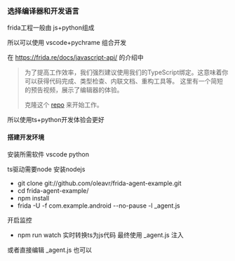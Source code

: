### 选择编译器和开发语言

frida工程一般由 js+python组成

所以可以使用 vscode+pychrame 组合开发

在 https://frida.re/docs/javascript-api/ 的介绍中

> 为了提高工作效率，我们强烈建议使用我们的TypeScript绑定。这意味着你可以获得代码完成、类型检查、内联文档、重构工具等。
这里有一个简短的预告视频，展示了编辑器的体验。
> 
> 克隆这个 [repo](https://github.com/oleavr/frida-agent-example) 来开始工作。

所以使用ts+python开发体验会更好

#### 搭建开发环境

安装所需软件 vscode python 

ts驱动需要node 安装nodejs

- git clone git://github.com/oleavr/frida-agent-example.git
- cd frida-agent-example/
- npm install
- frida -U -f com.example.android --no-pause -l _agent.js

开启监控 

- npm run watch 
实时转换ts为js代码
最终使用 _agent.js 注入 

或者直接编辑 _agent.js 也可以